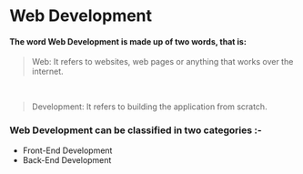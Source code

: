 # Web Development
#### The word Web Development is made up of two words, that is:

> Web: It refers to websites, web pages or anything that works over the internet.

<br/>

> Development: It refers to building the application from scratch.

### Web Development can be classified in two categories :-
<ul>
  <li>Front-End Development</li>
  <li>Back-End Development</li>
</ul>
